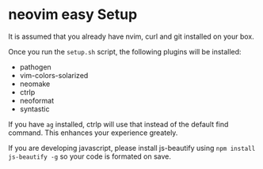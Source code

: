# neovim easy Setup
It is assumed that you already have nvim, curl and git installed on your box.

Once you run the `setup.sh` script, the following plugins will be installed:

  - pathogen
  - vim-colors-solarized
  - neomake
  - ctrlp
  - neoformat
  - syntastic

If you have `ag` installed, ctrlp will use that instead of the default find command. This enhances your experience greately.

If you are developing javascript, please install js-beautify using `npm install js-beautify -g` so your code is formated on save.

